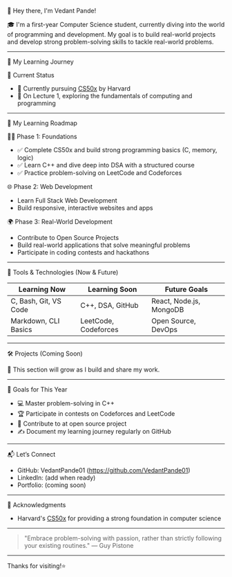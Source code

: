 👋 Hey there, I'm Vedant Pande!

🎓 I'm a first-year Computer Science student, currently diving into the world of programming and development. My goal is to build real-world projects and develop strong problem-solving skills to tackle real-world problems.

---

🧠 My Learning Journey

📍 Current Status
- 📘 Currently pursuing [CS50x](https://cs50.harvard.edu/x) by Harvard
- 🧱 On Lecture 1, exploring the fundamentals of computing and programming

---

🚀 My Learning Roadmap

🧑‍💻 Phase 1: Foundations
- ✅ Complete CS50x and build strong programming basics (C, memory, logic)
- ✅ Learn C++ and dive deep into DSA with a structured course
- ✅ Practice problem-solving on LeetCode and Codeforces

🌐 Phase 2: Web Development
- Learn Full Stack Web Development
- Build responsive, interactive websites and apps

🌍 Phase 3: Real-World Development
- Contribute to Open Source Projects
- Build real-world applications that solve meaningful problems
- Participate in coding contests and hackathons

---

🔧 Tools & Technologies (Now & Future)

| Learning Now             | Learning Soon              | Future Goals                |
|--------------------------|----------------------------|-----------------------------|
| C, Bash, Git, VS Code    | C++, DSA, GitHub           | React, Node.js, MongoDB     |
| Markdown, CLI Basics     | LeetCode, Codeforces       | Open Source, DevOps         |

---

🛠️ Projects (Coming Soon)

🚧 This section will grow as I build and share my work.

---

🌱 Goals for This Year

- 💻 Master problem-solving in C++
- 🏆 Participate in contests on Codeforces and LeetCode
- 🤝 Contribute to at open source project
- ✍️ Document my learning journey regularly on GitHub

---

📬 Let’s Connect

- GitHub: VedantPande01 (https://github.com/VedantPande01)
- LinkedIn: (add when ready)
- Portfolio: (coming soon)

---

🙏 Acknowledgments

- Harvard's [CS50x](https://cs50.harvard.edu/x) for providing a strong foundation in computer science

---

> "Embrace problem-solving with passion, rather than strictly following your existing routines." — Guy Pistone

---

Thanks for visiting!⭐
